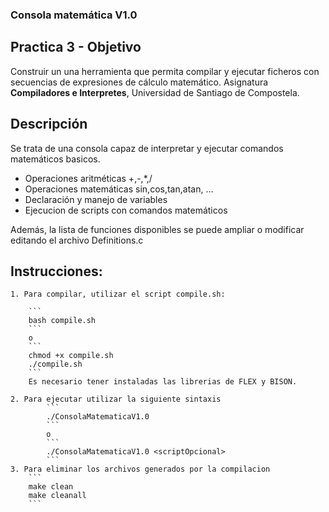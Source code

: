 ### Consola matemática V1.0


## Practica 3 - Objetivo
Construir un una herramienta que permita compilar y ejecutar ficheros con secuencias de expresiones de cálculo matemático.
Asignatura **Compiladores e Interpretes**, Universidad de Santiago de Compostela.

## Descripción
Se trata de una consola capaz de interpretar y ejecutar comandos matemáticos basicos.

- Operaciones aritméticas +,-,*,/
- Operaciones matemáticas sin,cos,tan,atan, ...
- Declaración y manejo de variables
- Ejecucion de scripts con comandos matemáticos

Además, la lista de funciones disponibles se puede ampliar o modificar editando el archivo Definitions.c

## Instrucciones:
	1. Para compilar, utilizar el script compile.sh:
		
		```
		bash compile.sh
		```
		o
		```
		chmod +x compile.sh
		./compile.sh
		```
		Es necesario tener instaladas las librerias de FLEX y BISON.

	2. Para ejecutar utilizar la siguiente sintaxis
			```
			./ConsolaMatematicaV1.0 
			```
			o
			```
			./ConsolaMatematicaV1.0 <scriptOpcional>
			```
	3. Para eliminar los archivos generados por la compilacion
		```
	    make clean
	    make cleanall
		```
